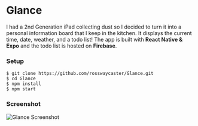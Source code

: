 # Glance

I had a 2nd Generation iPad collecting dust so I decided to turn it into a personal information board that I keep in the kitchen. It displays the current time, date, weather, and a todo list! The app is built with **React Native & Expo** and the todo list is hosted on **Firebase**.

### Setup

```
$ git clone https://github.com/rosswaycaster/Glance.git
$ cd Glance
$ npm install
$ npm start
```

### Screenshot
![Glance Screenshot](https://file-mlqpraepxu.now.sh/ "Glance Screenshot")
